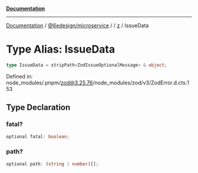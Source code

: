 [**Documentation**](../../../../../README.md)

***

[Documentation](../../../../../README.md) / [@6edesign/microservice](../../../README.md) / [](../../../README.md) / [z](../README.md) / IssueData

# Type Alias: IssueData

```ts
type IssueData = stripPath<ZodIssueOptionalMessage> & object;
```

Defined in: node\_modules/.pnpm/zod@3.25.76/node\_modules/zod/v3/ZodError.d.cts:153

## Type Declaration

### fatal?

```ts
optional fatal: boolean;
```

### path?

```ts
optional path: (string | number)[];
```
